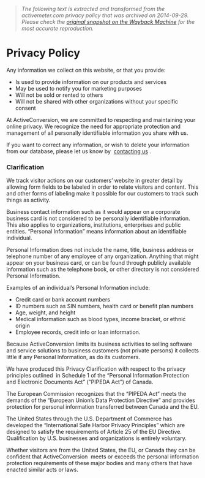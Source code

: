 > *The following text is extracted and transformed from the activemeter.com privacy policy that was archived on 2014-09-29. Please check the [original snapshot on the Wayback Machine](https://web.archive.org/web/20140929042100id_/http%3A//www.activeconversion.com/privacy-2.html) for the most accurate reproduction.*

# Privacy Policy

Any information we collect on this website, or that you provide:

  * Is used to provide information on our products and services 
  * May be used to notify you for marketing purposes 
  * Will not be sold or rented to others 
  * Will not be shared with other organizations without your specific consent 



At ActiveConversion, we are committed to respecting and maintaining your online privacy. We recognize the need for appropriate protection and management of all personally identifiable information you share with us.

If you want to correct any information, or wish to delete your information from our database, please let us know by  [contacting us](https://web.archive.org/web/20140929042100id_/http%3A//www.activeconversion.com/contact.html) .

### Clarification

We track visitor actions on our customers’ website in greater detail by allowing form fields to be labeled in order to relate visitors and content. This and other forms of labeling make it possible for our customers to track such things as activity.

Business contact information such as it would appear on a corporate business card is not considered to be personally identifiable information. This also applies to organizations, institutions, enterprises and public entities. “Personal Information” means information about an identifiable individual.  
  
Personal Information does not include the name, title, business address or telephone number of any employee of any organization. Anything that might appear on your business card, or can be found through publicly available information such as the telephone book, or other directory is not considered Personal Information.

Examples of an individual’s Personal Information include:

  * Credit card or bank account numbers
  * ID numbers such as SIN numbers, health card or benefit plan numbers
  * Age, weight, and height
  * Medical information such as blood types, income bracket, or ethnic origin
  * Employee records, credit info or loan information.



Because ActiveConversion limits its business activities to selling software and service solutions to business customers (not private persons) it collects little if any Personal Information, as do its customers.

We have produced this Privacy Clarification with respect to the privacy principles outlined  in Schedule 1 of the “Personal Information Protection and Electronic Documents Act” (“PIPEDA Act”) of Canada.

The European Commission recognizes that the “PIPEDA Act” meets the demands of the “European Union’s Data Protection Directive” and provides protection for personal information transferred between Canada and the EU.

The United States through the U.S. Department of Commerce has developed the “International Safe Harbor Privacy Principles” which are designed to satisfy the requirements of Article 25 of the EU Directive. Qualification by U.S. businesses and organizations is entirely voluntary.

Whether visitors are from the United States, the EU, or Canada they can be confident that ActiveConversion  meets or exceeds the personal information protection requirements of these major bodies and many others that have enacted similar acts or laws.
